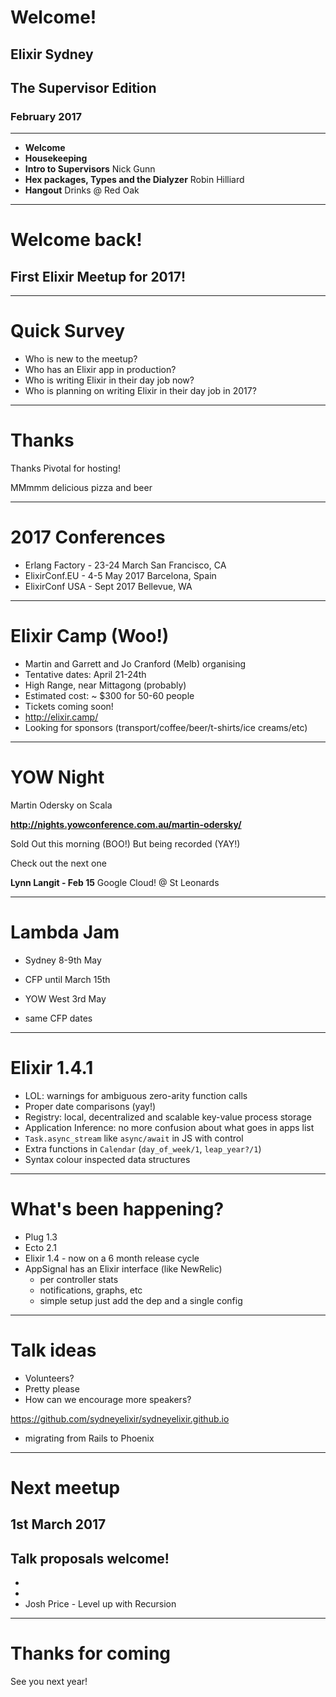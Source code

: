 # Welcome!
## Elixir Sydney
## The Supervisor Edition
### February 2017

---
* **Welcome**
* **Housekeeping**
* **Intro to Supervisors** Nick Gunn
* **Hex packages, Types and the Dialyzer** Robin Hilliard
* **Hangout** Drinks @ Red Oak

---
# Welcome back!
## First Elixir Meetup for 2017!

---
# Quick Survey

- Who is new to the meetup?
- Who has an Elixir app in production?
- Who is writing Elixir in their day job now?
- Who is planning on writing Elixir in their day job in 2017?

---
# Thanks

Thanks Pivotal for hosting!

MMmmm delicious pizza and beer

---
# 2017 Conferences

- Erlang Factory - 23-24 March San Francisco, CA
- ElixirConf.EU - 4-5 May 2017 Barcelona, Spain
- ElixirConf USA - Sept 2017 Bellevue, WA

---
# Elixir Camp (Woo!)

- Martin and Garrett and Jo Cranford (Melb) organising
- Tentative dates: April 21-24th
- High Range, near Mittagong (probably)
- Estimated cost: ~ $300 for 50-60 people
- Tickets coming soon!
- http://elixir.camp/
- Looking for sponsors (transport/coffee/beer/t-shirts/ice creams/etc)

---
# YOW Night

Martin Odersky on Scala

**http://nights.yowconference.com.au/martin-odersky/**

Sold Out this morning (BOO!)
But being recorded (YAY!)

Check out the next one

**Lynn Langit - Feb 15** Google Cloud! @ St Leonards

---
# Lambda Jam

- Sydney 8-9th May
- CFP until March 15th

- YOW West 3rd May
- same CFP dates

---
# Elixir 1.4.1

- LOL: warnings for ambiguous zero-arity function calls
- Proper date comparisons (yay!)
- Registry: local, decentralized and scalable key-value process storage
- Application Inference: no more confusion about what goes in apps list
- `Task.async_stream` like `async/await` in JS with control
- Extra functions in `Calendar` (`day_of_week/1`, `leap_year?/1`)
- Syntax colour inspected data structures

---
# What's been happening?

- Plug 1.3
- Ecto 2.1
- Elixir 1.4 - now on a 6 month release cycle
- AppSignal has an Elixir interface (like NewRelic)
    + per controller stats
    + notifications, graphs, etc
    + simple setup just add the dep and a single config

---
# Talk ideas

- Volunteers?
- Pretty please
- How can we encourage more speakers?

https://github.com/sydneyelixir/sydneyelixir.github.io

- migrating from Rails to Phoenix

---
# Next meetup

## 1st March 2017

## Talk proposals welcome!

- <insert your wonderful name here>
- <insert your wonderful name here>
- Josh Price - Level up with Recursion

---
# Thanks for coming

See you next year!
